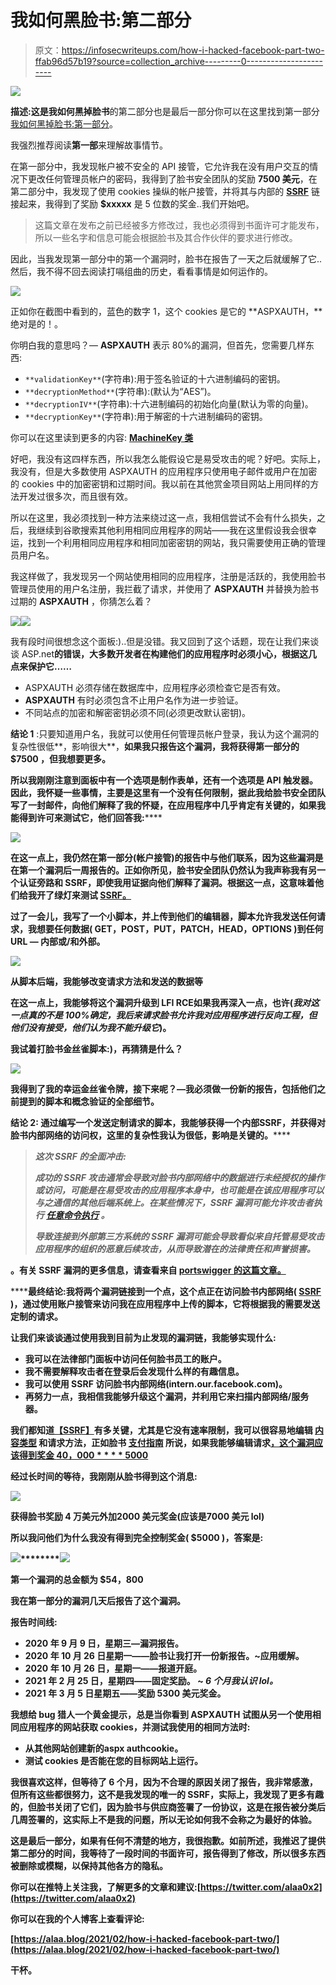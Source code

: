 # 我如何黑脸书:第二部分

> 原文：<https://infosecwriteups.com/how-i-hacked-facebook-part-two-ffab96d57b19?source=collection_archive---------0----------------------->

![](img/2562dd5621d9e9219aa895a88e1c0860.png)

**描述:**这是**我如何黑掉脸书**的第二部分也是最后一部分你可以在这里找到第一部分[我如何黑掉脸书:第一部分](/how-i-hacked-facebook-part-one-282bbb125a5d)。

我强烈推荐阅读**第一部**来理解故事情节。

在第一部分中，我发现帐户被不安全的 API 接管，它允许我在没有用户交互的情况下更改任何管理员帐户的密码，我得到了脸书安全团队的奖励 **7500 美元**，在第二部分中，我发现了使用 cookies 操纵的帐户接管，并将其与内部的 [**SSRF**](https://portswigger.net/web-security/ssrf) 链接起来，我得到了奖励 **$xxxxx** 是 5 位数的奖金..我们开始吧。

> 这篇文章在发布之前已经被多方修改过，我也必须得到书面许可才能发布，所以一些名字和信息可能会根据脸书及其合作伙伴的要求进行修改。

因此，当我发现第一部分中的第一个漏洞时，脸书在报告了一天之后就缓解了它..然后，我不得不回去阅读打嗝组曲的历史，看看事情是如何运作的。

![](img/1d2291727d6c50c26131bcdb8687346d.png)

正如你在截图中看到的，蓝色的数字 1，这个 cookies 是它的 **ASPXAUTH，**绝对是的！。

你明白我的意思吗？— **ASPXAUTH** 表示 80%的漏洞，但首先，您需要几样东西:

*   `**validationKey**`(字符串):用于签名验证的十六进制编码的密钥。
*   `**decryptionMethod**`(字符串):(默认为“AES”)。
*   `**decryptionIV**`(字符串):十六进制编码的初始化向量(默认为零的向量)。
*   `**decryptionKey**`(字符串):用于解密的十六进制编码的密钥。

你可以在这里读到更多的内容: [**MachineKey 类**](https://docs.microsoft.com/en-us/dotnet/api/system.web.security.machinekey?view=netframework-4.8)

好吧，我没有这四样东西，所以我怎么能假设它是易受攻击的呢？好吧。实际上，我没有，但是大多数使用 ASPXAUTH 的应用程序只使用电子邮件或用户在加密的 cookies 中的加密密钥和过期时间。我以前在其他赏金项目网站上用同样的方法开发过很多次，而且很有效。

所以在这里，我必须找到一种方法来绕过这一点，我相信尝试不会有什么损失，之后，我继续到谷歌搜索其他利用相同应用程序的网站——我在这里假设我会很幸运，找到一个利用相同应用程序和相同加密密钥的网站，我只需要使用正确的管理员用户名。

我这样做了，我发现另一个网站使用相同的应用程序，注册是活跃的，我使用脸书管理员使用的用户名注册，我拦截了请求，并使用了 **ASPXAUTH** 并替换为脸书过期的 **ASPXAUTH** ，你猜怎么着？

![](img/e60af49c892314a572732e5c0702800f.png)![](img/36f9600a90f2854ea5aea238c6a30815.png)

我有段时间很想念这个面板:)..但是没错。我又回到了这个话题，现在让我们来谈谈 ASP.net**的错误，大多数开发者在构建他们的应用程序时必须小心，根据这几点来保护它……**

*   ASPXAUTH 必须存储在数据库中，应用程序必须检查它是否有效。
*   **ASPXAUTH** 有时必须包含不止用户名作为进一步验证。
*   不同站点的加密和解密密钥必须不同(必须更改默认密钥)。

**结论 1** :只要知道用户名，我就可以使用任何管理员帐户登录，我认为这个漏洞的复杂性很低**，影响很大**，**如果我只报告这个漏洞，我将获得第一部分的 **$7500** ，但我想要更多。**

**所以我刚刚注意到面板中有一个选项是制作表单，还有一个选项是 **API 触发器**。因此，我怀疑一些事情，主要是这里有一个[](https://portswigger.net/web-security/ssrf)**没有任何限制，据此我给脸书安全团队写了一封邮件，向他们解释了我的怀疑，在应用程序中几乎肯定有关键的[](https://portswigger.net/web-security/ssrf)**，如果我能得到许可来测试它，他们回答我:******

******![](img/bd0c46fe600c509f9a33f51a8c89e85b.png)******

******在这一点上，我仍然在第一部分(帐户接管)的报告中与他们联系，因为这些漏洞是在第一个漏洞后一周报告的。正如你所见，脸书安全团队仍然认为我声称我有另一个认证旁路和 SSRF，即使我用证据向他们解释了漏洞。根据这一点，这意味着他们给我开了绿灯来测试 [**SSRF。**](https://portswigger.net/web-security/ssrf)******

****过了一会儿，我写了一个小脚本，并上传到他们的编辑器，脚本允许我发送任何请求，我想要任何数据( **GET，POST，PUT，PATCH，HEAD，OPTIONS** )到任何 URL — **内部**或/和**外部**。****

****![](img/668b42e459eda29efc466728fd976e43.png)****

****从脚本后端，我能够改变请求方法和发送的数据等****

****在这一点上，我能够将这个漏洞升级到 LFI RCE**如果我再深入一点，也许(*我对这一点真的不是 100%确定，我后来请求脸书允许我对应用程序进行反向工程，但他们没有接受，他们认为我不能升级它*)。******

******我试着打脸书金丝雀脚本:)，再猜猜是什么？******

******![](img/caa393dcfa2afb7fd051012e7f66770d.png)******

******我得到了我的幸运金丝雀令牌，接下来呢？—我必须做一份新的报告，包括他们之前提到的脚本和概念验证的全部细节。******

********结论 2:** 通过编写一个发送定制请求的脚本，我能够获得一个内部[](https://portswigger.net/web-security/ssrf)**SSRF，并获得对脸书内部网络的访问权，这里的复杂性我认为很低，影响是**关键的**。********

> *****这次 SSRF 的全面冲击:*****
> 
> *****成功的 SSRF 攻击通常会导致对脸书内部网络中的数据进行未经授权的操作或访问，可能是在易受攻击的应用程序本身中，也可能是在该应用程序可以与之通信的其他后端系统上。在某些情况下，SSRF 漏洞可能允许攻击者执行* [*任意命令执行*](https://portswigger.net/web-security/os-command-injection) *。*****
> 
> *****导致连接到外部第三方系统的 SSRF 漏洞可能会导致看似来自托管易受攻击应用程序的组织的恶意后续攻击，从而导致潜在的法律责任和声誉损害。*****

****。有关 SSRF 漏洞的更多信息，请查看来自 [portswigger 的这篇文章。](https://portswigger.net/web-security/ssrf)****

******最终结论:**我将两个漏洞链接到一个点，这个点正在访问脸书内部网络( [SSRF](https://portswigger.net/web-security/ssrf) )，通过使用账户接管来访问我在应用程序中上传的脚本，它将根据我的需要发送定制的请求。****

****让我们来谈谈通过使用我到目前为止发现的漏洞链，我能够实现什么:****

*   ******我可以在法律部门面板中访问任何脸书员工的账户。******
*   ****我不需要解释攻击者在登录后会发现什么样的有趣信息。****
*   ******我可以使用 SSRF 访问脸书内部网络(intern.our.facebook.com)。******
*   ******再努力一点，我相信我能够升级这个漏洞，并利用它来扫描内部网络/服务器。******

****我们都知道[**【SSRF】**](https://portswigger.net/web-security/ssrf)有多关键，尤其是它没有速率限制，我可以很容易地编辑 [**内容类型**](https://www.geeksforgeeks.org/http-headers-content-type/) 和请求方法，正如脸书 [**支付指南**](https://www.facebook.com/whitehat/payout_guidelines/ssrf) 所说，如果我能够编辑请求[，这个漏洞应该得到奖金 **$40，000****$ 5000**](https://www.geeksforgeeks.org/http-headers-content-type/)****

****经过长时间的等待，我刚刚从脸书得到这个消息:****

****![](img/dae1a6e91fd0db2611fe2f8416d49a69.png)****

****获得脸书**奖励 4 万美元**外加**2000 美元**奖金(应该是**7000 美元** lol)****

****所以我问他们为什么我没有得到完全控制奖金( **$5000** )，答案是:****

****![](img/3a18f22d1513179b9eff017d5af6d79a.png)********![](img/a269e0c34d6232b2ba6df753dce6b5bc.png)****

****第一个漏洞的总金额为 **$54，800******

****我在第一部分的漏洞几天后报告了这个漏洞。****

****报告时间线:****

*   ******2020 年 9 月 9 日，星期三—漏洞报告。******
*   ******2020 年 10 月 26 日星期一**——**脸书让我打开一份新报告。~应用缓解。******
*   ******2020 年 10 月 26 日，星期一——报道开庭。******
*   ******2021 年 2 月 25 日，星期四——固定奖励。** ~ ***6 个月我认识 lol。*******
*   ******2021 年 3 月 5 日星期五——奖励 5300 美元奖金。******

****我想给 bug 猎人一个**黄金**提示，总是当你看到 **ASPXAUTH** 试图从另一个使用相同应用程序的网站获取 cookies，并测试我使用的相同方法时:****

*   ****从其他网站创建新的**aspx auth**cookie。****
*   ****测试 cookies 是否能在您的目标网站上运行。****

****我很喜欢这样，但等待了 6 个月，因为不合理的原因关闭了报告，我非常感激，但所有这些都很努力，这不是我发现的唯一的 SSRF，实际上，我发现了更多有趣的，但脸书关闭了它们，因为脸书与供应商签署了一份协议，这是在报告被分类后几周签署的，这实际上不是我的问题，所以无论如何我不会称之为最好的体验。****

****这是最后一部分，如果有任何不清楚的地方，我很抱歉。如前所述，我推迟了提供第二部分的时间，我等待了一段时间的书面许可，报告得到了修改，所以很多东西被删除或模糊，以保持其他各方的隐私。****

****你可以在推特上关注我，了解更多的文章和建议:[https://twitter.com/alaa0x2](https://twitter.com/alaa0x2)****

****你可以在我的个人博客上查看评论:****

****[https://alaa.blog/2021/02/how-i-hacked-facebook-part-two/](https://alaa.blog/2021/02/how-i-hacked-facebook-part-two/)****

******干杯。******